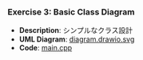 ### Exercise 3: Basic Class Diagram
- **Description**: シンプルなクラス設計
- **UML Diagram**: [diagram.drawio.svg](exercises/exercise3)
- **Code**: [main.cpp](exercises/exercise3/main.cpp)
